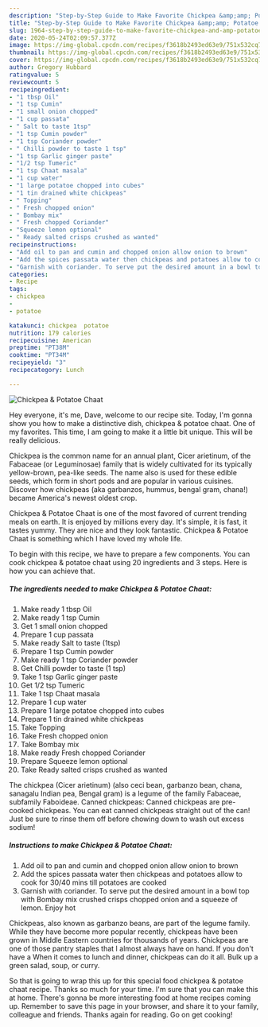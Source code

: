```yaml
---
description: "Step-by-Step Guide to Make Favorite Chickpea &amp;amp; Potatoe Chaat"
title: "Step-by-Step Guide to Make Favorite Chickpea &amp;amp; Potatoe Chaat"
slug: 1964-step-by-step-guide-to-make-favorite-chickpea-and-amp-potatoe-chaat
date: 2020-05-24T02:09:57.377Z
image: https://img-global.cpcdn.com/recipes/f3618b2493ed63e9/751x532cq70/chickpea-potatoe-chaat-recipe-main-photo.jpg
thumbnail: https://img-global.cpcdn.com/recipes/f3618b2493ed63e9/751x532cq70/chickpea-potatoe-chaat-recipe-main-photo.jpg
cover: https://img-global.cpcdn.com/recipes/f3618b2493ed63e9/751x532cq70/chickpea-potatoe-chaat-recipe-main-photo.jpg
author: Gregory Hubbard
ratingvalue: 5
reviewcount: 5
recipeingredient:
- "1 tbsp Oil"
- "1 tsp Cumin"
- "1 small onion chopped"
- "1 cup passata"
- " Salt to taste 1tsp"
- "1 tsp Cumin powder"
- "1 tsp Coriander powder"
- " Chilli powder to taste 1 tsp"
- "1 tsp Garlic ginger paste"
- "1/2 tsp Tumeric"
- "1 tsp Chaat masala"
- "1 cup water"
- "1 large potatoe chopped into cubes"
- "1 tin drained white chickpeas"
- " Topping"
- " Fresh chopped onion"
- " Bombay mix"
- " Fresh chopped Coriander"
- "Squeeze lemon optional"
- " Ready salted crisps crushed as wanted"
recipeinstructions:
- "Add oil to pan and cumin and chopped onion allow onion to brown"
- "Add the spices passata water then chickpeas and potatoes allow to cook for 30/40 mins till potatoes are cooked"
- "Garnish with coriander. To serve put the desired amount in a bowl top with Bombay mix crushed crisps chopped onion and a squeeze of lemon. Enjoy hot"
categories:
- Recipe
tags:
- chickpea
- 
- potatoe

katakunci: chickpea  potatoe 
nutrition: 179 calories
recipecuisine: American
preptime: "PT38M"
cooktime: "PT34M"
recipeyield: "3"
recipecategory: Lunch

---
```



![Chickpea &amp; Potatoe Chaat](https://img-global.cpcdn.com/recipes/f3618b2493ed63e9/751x532cq70/chickpea-potatoe-chaat-recipe-main-photo.jpg)

Hey everyone, it's me, Dave, welcome to our recipe site. Today, I'm gonna show you how to make a distinctive dish, chickpea &amp; potatoe chaat. One of my favorites. This time, I am going to make it a little bit unique. This will be really delicious.

Chickpea is the common name for an annual plant, Cicer arietinum, of the Fabaceae (or Leguminosae) family that is widely cultivated for its typically yellow-brown, pea-like seeds. The name also is used for these edible seeds, which form in short pods and are popular in various cuisines. Discover how chickpeas (aka garbanzos, hummus, bengal gram, chana!) became America&#39;s newest oldest crop.

Chickpea &amp; Potatoe Chaat is one of the most favored of current trending meals on earth. It is enjoyed by millions every day. It's simple, it is fast, it tastes yummy. They are nice and they look fantastic. Chickpea &amp; Potatoe Chaat is something which I have loved my whole life.


To begin with this recipe, we have to prepare a few components. You can cook chickpea &amp; potatoe chaat using 20 ingredients and 3 steps. Here is how you can achieve that.

<!--inarticleads1-->

##### The ingredients needed to make Chickpea &amp; Potatoe Chaat:

1. Make ready 1 tbsp Oil
1. Make ready 1 tsp Cumin
1. Get 1 small onion chopped
1. Prepare 1 cup passata
1. Make ready  Salt to taste (1tsp)
1. Prepare 1 tsp Cumin powder
1. Make ready 1 tsp Coriander powder
1. Get  Chilli powder to taste (1 tsp)
1. Take 1 tsp Garlic ginger paste
1. Get 1/2 tsp Tumeric
1. Take 1 tsp Chaat masala
1. Prepare 1 cup water
1. Prepare 1 large potatoe chopped into cubes
1. Prepare 1 tin drained white chickpeas
1. Take  Topping
1. Take  Fresh chopped onion
1. Take  Bombay mix
1. Make ready  Fresh chopped Coriander
1. Prepare Squeeze lemon optional
1. Take  Ready salted crisps crushed as wanted


The chickpea (Cicer arietinum) (also ceci bean, garbanzo bean, chana, sanagalu Indian pea, Bengal gram) is a legume of the family Fabaceae, subfamily Faboideae. Canned chickpeas: Canned chickpeas are pre-cooked chickpeas. You can eat canned chickpeas straight out of the can! Just be sure to rinse them off before chowing down to wash out excess sodium! 

<!--inarticleads2-->

##### Instructions to make Chickpea &amp; Potatoe Chaat:

1. Add oil to pan and cumin and chopped onion allow onion to brown
1. Add the spices passata water then chickpeas and potatoes allow to cook for 30/40 mins till potatoes are cooked
1. Garnish with coriander. To serve put the desired amount in a bowl top with Bombay mix crushed crisps chopped onion and a squeeze of lemon. Enjoy hot


Chickpeas, also known as garbanzo beans, are part of the legume family. While they have become more popular recently, chickpeas have been grown in Middle Eastern countries for thousands of years. Chickpeas are one of those pantry staples that I almost always have on hand. If you don&#39;t have a When it comes to lunch and dinner, chickpeas can do it all. Bulk up a green salad, soup, or curry. 

So that is going to wrap this up for this special food chickpea &amp; potatoe chaat recipe. Thanks so much for your time. I'm sure that you can make this at home. There's gonna be more interesting food at home recipes coming up. Remember to save this page in your browser, and share it to your family, colleague and friends. Thanks again for reading. Go on get cooking!
